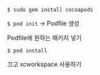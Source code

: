 `$ sudo gem install cocoapods`

`$ pod init` → Podfile 생성

Podfile에 원하는 패키지 넣기

`$ pod install`

끄고 xcworkspace 사용하기
